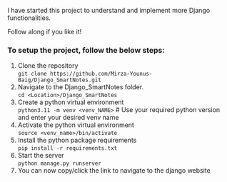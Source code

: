I have started this project to understand and implement more Django functionalities. 

Follow along if you like it!

### To setup the project, follow the below steps:
1. Clone the repository
<br>`git clone https://github.com/Mirza-Younus-Baig/Django_SmartNotes.git`
2. Navigate to the Django_SmartNotes folder.
<br> `cd <Location>/Django_SmartNotes`
3. Create a python virtual environment 
<br> `python3.11 -m venv <venv_NAME>` # Use your required python version and enter your desired venv name
4. Activate the python virtual environment
<br> `source <venv_name>/bin/activate`
5. Install the python package requirements
<br> `pip install -r requirements.txt`
6. Start the server
<br> `python manage.py runserver`
7. You can now copy/click the link to navigate to the django website